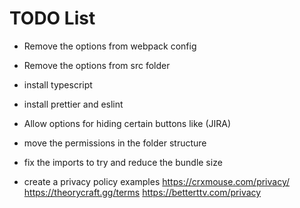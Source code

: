 # TODO List

- Remove the options from webpack config
- Remove the options from src folder
- install typescript
- install prettier and eslint
- Allow options for hiding certain buttons like (JIRA)

- move the permissions in the folder structure
- fix the imports to try and reduce the bundle size

- create a privacy policy
  examples
  https://crxmouse.com/privacy/
  https://theorycraft.gg/terms
  https://betterttv.com/privacy
